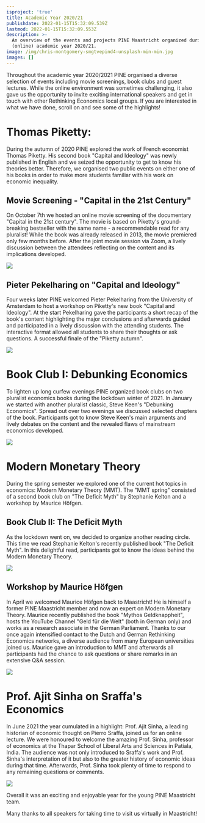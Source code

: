 ```yaml
---
isproject: 'true'
title: Academic Year 2020/21
publishdate: 2022-01-15T15:32:09.539Z
lastmod: 2022-01-15T15:32:09.553Z
description: >-
  An overview of the events and projects PINE Maastricht organized during the
  (online) academic year 2020/21. 
image: /img/chris-montgomery-smgtvepind4-unsplash-min-min.jpg
images: []
---
```

Throughout the academic year 2020/2021 PINE organised a diverse selection of events including movie screenings, book clubs and guest lectures. While the online environment was sometimes challenging, it also gave us the opportunity to invite exciting international speakers and get in touch with other Rethinking Economics local groups. If you are interested in what we have done, scroll on and see some of the highlights!

# Thomas Piketty:

During the autumn of 2020 PINE explored the work of French economist Thomas Piketty. His second book "Capital and Ideology" was newly published in English and we seized the opportunity to get to know his theories better. Therefore, we organised two public events on either one of his books in order to make more students familiar with his work on economic inequality. 

## Movie Screening - "Capital in the 21st Century"

On October 7th we hosted an online movie screening of the documentary "Capital in the 21st century". The movie is based on Piketty's ground-breaking bestseller with the same name - a recommendable read for any pluralist! While the book was already released in 2013, the movie premiered only few months before. After the joint movie session via Zoom, a lively discussion between the attendees reflecting on the content and its implications developed. 

![](/img/capital-screening.jpg)

## Pieter Pekelharing on "Capital and Ideology"

Four weeks later PINE welcomed Pieter Pekelharing from the University of Amsterdam to host a workshop on Piketty's new book "Capital and Ideology". At the start Pekelharing gave the participants a short recap of the book's content highlighting the major conclusions and afterwards guided and participated in a lively discussion with the attending students. The interactive format allowed all students to share their thoughts or ask questions. A successful finale of the "Piketty autumn". 

![](/img/capital-and-ideology-workshop.jpg)

# Book Club I: Debunking Economics

To lighten up long curfew evenings PINE organized book clubs on two pluralist economics books during the lockdown winter of 2021. In January we started with another pluralist classic, Steve Keen's "Debunking Economics". Spread out over two evenings we discussed selected chapters of the book. Participants got to know Steve Keen's main arguments and lively debates on the content and the revealed flaws of mainstream economics developed. 

![](/img/debunking-economics-circle.jpg)

# Modern Monetary Theory

During the spring semester we explored one of the current hot topics in economics: Modern Monetary Theory (MMT). The "MMT spring" consisted of a second book club on "The Deficit Myth" by Stephanie Kelton and a workshop by Maurice Höfgen. 

## Book Club II: The Deficit Myth

As the lockdown went on, we decided to organize another reading circle. This time we read Stephanie Kelton's recently published book "The Deficit Myth". In this delightful read, participants got to know the ideas behind the Modern Monetary Theory. 

![](/img/148575899_2666423583578223_9178589194880013732_n.jpg)

## Workshop by Maurice Höfgen

In April we welcomed Maurice Höfgen back to Maastricht! He is himself a former PINE Maastricht member and now an expert on Modern Monetary Theory. Maurice recently published the book "Mythos Geldknappheit", hosts the YouTube Channel "Geld für die Welt" (both in German only) and works as a research associate in the German Parliament. Thanks to our once again intensified contact to the Dutch and German Rethinking Economics networks, a diverse audience from many European universities joined us. Maurice gave an introduction to MMT and afterwards all participants had the chance to ask questions or share remarks in an extensive Q&A session. 

![](/img/mmt-workshop.jpg)

# Prof. Ajit Sinha on Sraffa's Economics

In June 2021 the year cumulated in a highlight: Prof. Ajit Sinha, a leading historian of economic thought on Pierro Sraffa, joined us for an online lecture. We were honoured to welcome the amazing Prof. Sinha, professor of economics at the Thapar School of Liberal Arts and Sciences in Patiala, India. The audience was not only introduced to Sraffa's work and Prof. Sinha's interpretation of it but also to the greater history of economic ideas during that time. Afterwards, Prof. Sinha took plenty of time to respond to any remaining questions or comments. 

![](/img/sraffa-lecture.jpg)

Overall it was an exciting and enjoyable year for the young PINE Maastricht team.

Many thanks to all speakers for taking time to visit us virtually in Maastricht!
